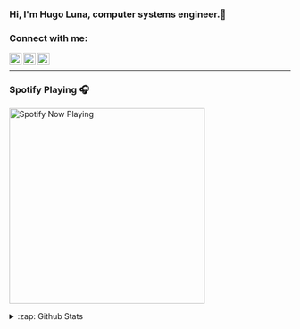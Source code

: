 ### Hi, I'm Hugo Luna, computer systems engineer.👋


### Connect with me:

[<img align="left" alt="codeSTACKr | Twitter" width="22px" src="https://cdn.jsdelivr.net/npm/simple-icons@v3/icons/twitter.svg" />][twitter]
[<img align="left" alt="codeSTACKr | LinkedIn" width="22px" src="https://cdn.jsdelivr.net/npm/simple-icons@v3/icons/linkedin.svg" />][linkedin]
[<img align="left" alt="codeSTACKr | Instagram" width="22px" src="https://cdn.jsdelivr.net/npm/simple-icons@v3/icons/instagram.svg" />][instagram]
</br>

---

### Spotify Playing 🎧

[<img src="https://novatorem.hugoluna.vercel.app/api/spotify" alt="Spotify Now Playing" width="350" />](https://open.spotify.com/user/qynm32a62tmp1vfpgxiwhsm2h)




<details>
  <summary>:zap: Github Stats</summary>

  <img align="left" alt="HugoLuna5's Github Stats" src="https://github-readme-stats-git-master.hugoluna.vercel.app/api?username=HugoLuna5&show_icons=true&hide_border=true" />

  [![Top Langs](https://github-readme-stats-git-master.hugoluna.vercel.app/api/top-langs/?username=HugoLuna5)](https://github.com/HugoLuna5/github-readme-stats)

</details>


[twitter]: https://twitter.com/Hugo_Luna5
[instagram]: https://instagram.com/hugoluna5
[linkedin]: https://linkedin.com/in/hugodariolc

